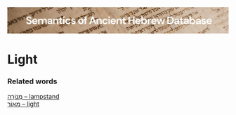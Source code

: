 <html><body><img id="banner" src="../../images/banners/banner.png" alt="banner" /></body></html>

# **Light**


### Related words
[מְנוֹרָה – lampstand](../words/mnorah.md)<br>[מָאוֹר – light](../words/ma2or.md)<br>